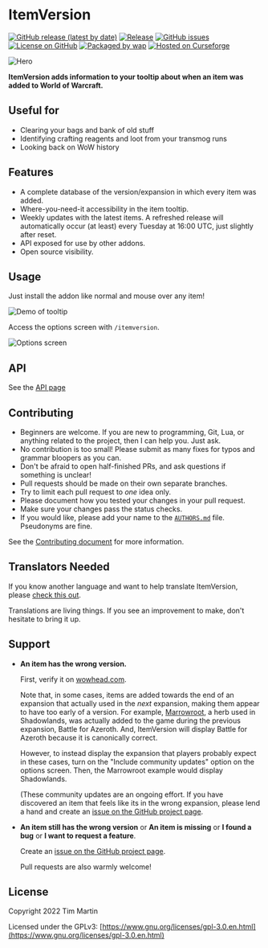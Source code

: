 # ItemVersion

[![GitHub release (latest by date)](https://img.shields.io/github/v/release/t-mart/ItemVersion)](https://github.com/t-mart/ItemVersion/releases)
[![Release](https://github.com/t-mart/ItemVersion/actions/workflows/release.yml/badge.svg)](https://github.com/t-mart/ItemVersion/actions/workflows/release.yml)
[![GitHub issues](https://img.shields.io/github/issues/t-mart/ItemVersion)](https://github.com/t-mart/ItemVersion/issues)
[![License on GitHub](https://img.shields.io/github/license/t-mart/ItemVersion)](https://github.com/t-mart/ItemVersion/blob/master/LICENSE)
[![Packaged by wap](https://img.shields.io/badge/packaged%20by-wap-d33682)](https://github.com/t-mart/wap)
[![Hosted on Curseforge](https://img.shields.io/badge/hosted%20on-CurseForge-F16436)](https://www.curseforge.com/wow/addons/itemversion)

![Hero](https://raw.githubusercontent.com/t-mart/ItemVersion/master/docs/images/hero.png)

**ItemVersion adds information to your tooltip about when an item was added to World of Warcraft.**

## Useful for

- Clearing your bags and bank of old stuff
- Identifying crafting reagents and loot from your transmog runs
- Looking back on WoW history

## Features

- A complete database of the version/expansion in which every item was added.
- Where-you-need-it accessibility in the item tooltip.
- Weekly updates with the latest items. A refreshed release will automatically occur (at least)
  every Tuesday at 16:00 UTC, just slightly after reset.
- API exposed for use by other addons.
- Open source visibility.

## Usage

Just install the addon like normal and mouse over any item!

![Demo of tooltip](https://raw.githubusercontent.com/t-mart/ItemVersion/master/docs/images/demo.png)

Access the options screen with `/itemversion`.

![Options screen](https://raw.githubusercontent.com/t-mart/ItemVersion/master/docs/images/options.png)

## API

See the [API page](https://github.com/t-mart/ItemVersion/blob/master/docs/API.md)

## Contributing

- Beginners are welcome. If you are new to programming, Git, Lua, or anything related to the
  project, then I can help you. Just ask.
- No contribution is too small! Please submit as many fixes for typos and grammar bloopers as you
  can.
- Don't be afraid to open half-finished PRs, and ask questions if something is unclear!
- Pull requests should be made on their own separate branches.
- Try to limit each pull request to _one_ idea only.
- Please document how you tested your changes in your pull request.
- Make sure your changes pass the status checks.
- If you would like, please add your name to the
  [`AUTHORS.md`](https://github.com/t-mart/ItemVersion/blob/master/AUTHORS.md) file. Pseudonyms are
  fine.

See the [Contributing document](https://github.com/t-mart/ItemVersion/blob/master/CONTRIBUTING.md)
for more information.

## Translators Needed

If you know another language and want to help translate ItemVersion, please
[check this out](https://github.com/t-mart/ItemVersion/tree/master/ItemVersion/Locales).

Translations are living things. If you see an improvement to make, don't hesitate to bring it up.

## Support

- **An item has the wrong version.**

  First, verify it on [wowhead.com](https://www.wowhead.com/).

  Note that, in some cases, items are added towards the end of an expansion that actually used in
  the _next_ expansion, making them appear to have too early of a version. For example,
  [Marrowroot](https://www.wowhead.com/item=168589/marrowroot), a herb used in Shadowlands, was
  actually added to the game during the previous expansion, Battle for Azeroth. And, ItemVersion
  will display Battle for Azeroth because it is canonically correct.

  However, to instead display the expansion that players probably expect in these cases, turn on the
  "Include community updates" option on the options screen. Then, the Marrowroot example would
  display Shadowlands.

  (These community updates are an ongoing effort. If you have discovered an item that feels like its
  in the wrong expansion, please lend a hand and create an [issue on the GitHub project
  page](https://github.com/t-mart/ItemVersion/issues).

- **An item still has the wrong version** or **An item is missing** or **I found a bug** or
  **I want to request a feature**.

  Create an [issue on the GitHub project page](https://github.com/t-mart/ItemVersion/issues).

  Pull requests are also warmly welcome!

## License

Copyright 2022 Tim Martin

Licensed under the GPLv3:
[https://www.gnu.org/licenses/gpl-3.0.en.html](https://www.gnu.org/licenses/gpl-3.0.en.html)
